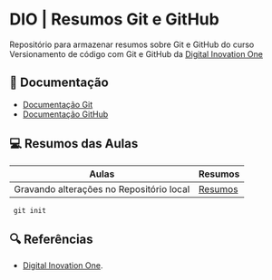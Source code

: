 
#   DIO | Resumos Git e GitHub

Repositório para armazenar resumos sobre Git e GitHub do curso Versionamento de código com Git e GitHub da [Digital Inovation One](https://www.dio.me/)

## 📒 Documentação
- [Documentação Git](https://git-scm.com/doc)
- [Documentação GitHub](https://docs.github.com/pt)

## 💻 Resumos das Aulas

| Aulas | Resumos |
|-------|---------|
|Gravando alterações no Repositório local|[Resumos]()|
```  git init ```

## 🔍 Referências
- [Digital Inovation One]().
